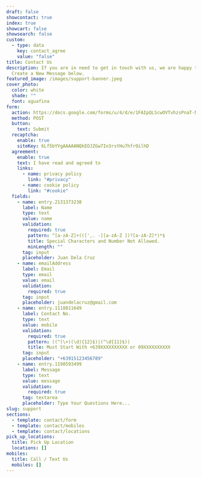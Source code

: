 ```yaml
---
draft: false
showcontact: true
index: true
showcart: false
showsearch: false
custom:
  - type: data
    key: contact_agree
    value: "false"
title: Contact Us
description: If you are in need to get in touch with us, we are happy to reply.
  Create a New Message below.
featured_image: /images/support-banner.jpeg
cover_photo:
  color: white
  shade: ""
  font: aguafina
form:
  action: https://docs.google.com/forms/u/4/d/e/1FAIpQLScwOVTvhzsPnaT-NweTHKhMT15Ja3m06uL7d7bWZXPF5WGQsw/formResponse?embedded=true
  method: POST
  button:
    text: Submit
  recaptcha:
    enable: true
    siteKey: 6Lf5bYYgAAAAANQkEOJZGw7In3rsYHu7hfrOilhD
  agreement:
    enable: true
    text: I have read and agreed to
    links:
      - name: privacy policy
        link: "#privacy"
      - name: cookie policy
        link: "#cookie"
  fields:
    - name: entry.2131373238
      label: Name
      type: text
      value: name
      validation:
        required: true
        pattern: ^[a-zA-Z]+(([',. -][a-zA-Z ])?[a-zA-Z]*)*$
        title: Special Characters and Number Not Allowed.
        minLength: ""
      tag: input
      placeholder: Juan Dela Cruz
    - name: emailAddress
      label: Email
      type: email
      value: email
      validation:
        required: true
      tag: input
      placeholder: juandelacruz@gmail.com
    - name: entry.1118811649
      label: Contact No.
      type: text
      value: mobile
      validation:
        required: true
        pattern: ((^(\+)(\d){12}$)|(^\d{11}$))
        title: Must Start With +639XXXXXXXXXX or 09XXXXXXXXXX
      tag: input
      placeholder: "+63915123456789"
    - name: entry.1198593499
      label: Message
      type: text
      value: message
      validation:
        required: true
      tag: textarea
      placeholder: Type Your Questions Here...
slug: support
sections:
  - template: contact/form
  - template: contact/mobiles
  - template: contact/locations
pick_up_locations:
  title: Pick Up Location
  locations: []
mobiles:
  title: Call / Text Us
  mobiles: []
---
```

